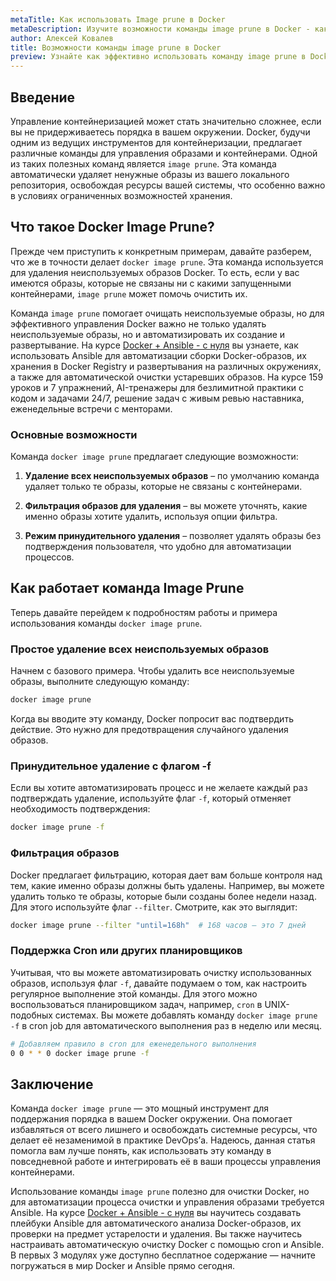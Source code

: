 ```yaml
---
metaTitle: Как использовать Image prune в Docker
metaDescription: Изучите возможности команды image prune в Docker - как она работает и помогает очищать ненужные образы
author: Алексей Ковалев
title: Возможности команды image prune в Docker
preview: Узнайте как эффективно использовать команду image prune в Docker чтобы управлять и очищать ненужные образы. Практические примеры и объяснения
---
```


## Введение

Управление контейнеризацией может стать значительно сложнее, если вы не придерживаетесь порядка в вашем окружении. Docker, будучи одним из ведущих инструментов для контейнеризации, предлагает различные команды для управления образами и контейнерами. Одной из таких полезных команд является `image prune`. Эта команда автоматически удаляет ненужные образы из вашего локального репозитория, освобождая ресурсы вашей системы, что особенно важно в условиях ограниченных возможностей хранения.

## Что такое Docker Image Prune?

Прежде чем приступить к конкретным примерам, давайте разберем, что же в точности делает `docker image prune`. Эта команда используется для удаления неиспользуемых образов Docker. То есть, если у вас имеются образы, которые не связаны ни с какими запущенными контейнерами, `image prune` может помочь очистить их.

Команда `image prune` помогает очищать неиспользуемые образы, но для эффективного управления Docker важно не только удалять неиспользуемые образы, но и автоматизировать их создание и развертывание. На курсе [Docker + Ansible - с нуля](https://purpleschool.ru/course/docker?utm_source=knowledgebase&utm_medium=text&utm_campaign=Vozmozhnosti_komandy_image_prune_v_Docker) вы узнаете, как использовать Ansible для автоматизации сборки Docker-образов, их хранения в Docker Registry и развертывания на различных окружениях, а также для автоматической очистки устаревших образов. На курсе 159 уроков и 7 упражнений, AI-тренажеры для безлимитной практики с кодом и задачами 24/7, решение задач с живым ревью наставника, еженедельные встречи с менторами.

### Основные возможности

Команда `docker image prune` предлагает следующие возможности:

1. **Удаление всех неиспользуемых образов** – по умолчанию команда удаляет только те образы, которые не связаны с контейнерами.
   
2. **Фильтрация образов для удаления** – вы можете уточнять, какие именно образы хотите удалить, используя опции фильтра.

3. **Режим принудительного удаления** – позволяет удалять образы без подтверждения пользователя, что удобно для автоматизации процессов.

## Как работает команда Image Prune

Теперь давайте перейдем к подробностям работы и примера использования команды `docker image prune`.

### Простое удаление всех неиспользуемых образов

Начнем с базового примера. Чтобы удалить все неиспользуемые образы, выполните следующую команду:

```bash
docker image prune
```
Когда вы вводите эту команду, Docker попросит вас подтвердить действие. Это нужно для предотвращения случайного удаления образов.

### Принудительное удаление с флагом -f

Если вы хотите автоматизировать процесс и не желаете каждый раз подтверждать удаление, используйте флаг `-f`, который отменяет необходимость подтверждения:

```bash
docker image prune -f
```

### Фильтрация образов

Docker предлагает фильтрацию, которая дает вам больше контроля над тем, какие именно образы должны быть удалены. Например, вы можете удалить только те образы, которые были созданы более недели назад. Для этого используйте флаг `--filter`. Смотрите, как это выглядит:

```bash
docker image prune --filter "until=168h"  # 168 часов – это 7 дней
```

### Поддержка Cron или других планировщиков

Учитывая, что вы можете автоматизировать очистку использованных образов, используя флаг `-f`, давайте подумаем о том, как настроить регулярное выполнение этой команды. Для этого можно воспользоваться планировщиком задач, например, `cron` в UNIX-подобных системах. Вы можете добавлять команду `docker image prune -f` в cron job для автоматического выполнения раз в неделю или месяц.

```bash
# Добавляем правило в cron для еженедельного выполнения
0 0 * * 0 docker image prune -f
```

## Заключение

Команда `docker image prune` — это мощный инструмент для поддержания порядка в вашем Docker окружении. Она помогает избавляться от всего лишнего и освобождать системные ресурсы, что делает её незаменимой в практике DevOps’а. Надеюсь, данная статья помогла вам лучше понять, как использовать эту команду в повседневной работе и интегрировать её в ваши процессы управления контейнерами.

Использование команды `image prune` полезно для очистки Docker, но для автоматизации процесса очистки и управления образами требуется Ansible. На курсе [Docker + Ansible - с нуля](https://purpleschool.ru/course/docker?utm_source=knowledgebase&utm_medium=text&utm_campaign=Vozmozhnosti_komandy_image_prune_v_Docker) вы научитесь создавать плейбуки Ansible для автоматического анализа Docker-образов, их проверки на предмет устарелости и удаления. Вы также научитесь настраивать автоматическую очистку Docker с помощью cron и Ansible. В первых 3 модулях уже доступно бесплатное содержание — начните погружаться в мир Docker и Ansible прямо сегодня.
